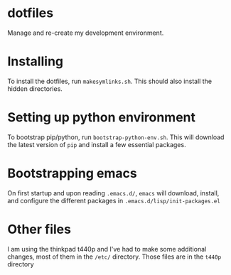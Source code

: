 dotfiles
========
Manage and re-create my development environment. 

Installing
===========
To install the dotfiles, run `makesymlinks.sh`. This should also
install the hidden directories.

Setting up python environment
==============================

To bootstrap pip/python, run `bootstrap-python-env.sh`. This will
download the latest version of `pip` and install a few essential packages.

Bootstrapping emacs
====================
On first startup and upon reading `.emacs.d/`, `emacs` will download,
install, and configure the different packages in `.emacs.d/lisp/init-packages.el`

Other files
==============
I am using the thinkpad t440p and I've had to make some additional
changes, most of them in the `/etc/` directory. Those files are in the
`t440p` directory

